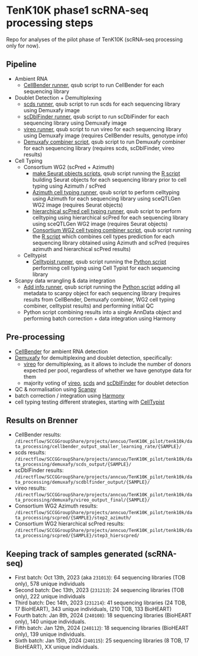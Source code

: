# TenK10K phase1 scRNA-seq processing steps

Repo for analyses of the pilot phase of TenK10K (scRNA-seq processing only for now).

## Pipeline

* Ambient RNA
  * [CellBender runner](CellBender/cellbender_runner.qsub), qsub script to run CellBender for each sequencing library
* Doublet Detection + Demultiplexing  
  * [scds runner](Demuxafy/demuxafy_scds_runner.qsub), qsub script to run scds for each sequencing library using Demuxafy image
  * [scDblFinder runner](Demuxafy/demuxafy_scdblfinder_runner.qsub), qsub script to run scDblFinder for each sequencing library using Demuxafy image
  * [vireo runner](Demuxafy/demuxafy_vireo_runner.qsub), qsub script to run vireo for each sequencing library using Demuxafy image (requires CellBender results, genotype info)
  * [Demuxafy combiner script](Demuxafy/demuxafy_combiner.qsub), qsub script to run Demuxafy combiner for each sequencing library (requires scds, scDblFinder, vireo results)
* Cell Typing
  * Consortium WG2 (scPred + Azimuth)  
    * [make Seurat objects scripts](Celltyping/make_Seurat_objects.qsub), qsub script running the [R script](Celltyping/make_Seurat_object_one_sample.R) building Seurat objects for each sequencing library prior to cell typing using Azimuth / scPred
    * [Azimuth cell typing runner](Celltyping/WG2_map_azimuth.qsub), qsub script to perform celltyping using Azimuth for each sequencing library using sceQTLGen WG2 image (requires Seurat objects)
    * [hierarchical scPred cell typing runner](Celltyping/WG2_map_hierscpred.qsub), qsub script to perform celltyping using hierarchical scPred for each sequencing library using sceQTLGen WG2 image (requires Seurat objects)
    * [Consortium WG2 cell typing combiner script](Celltyping/combine_results.qsub), qsub script running the [R script](Celltyping/combine_results_one_sample.R) which combines cell types prediction for each sequencing library obtained using Azimuth and scPred (requires azimuth and hierarchical scPred results)
  * Celltypist
    * [Celltypist runner](Scanpy/celltypist_runner.qsub), qsub script running the [Python script](Scanpy/celltypist_per_sample.py) performing cell typing using Cell Typist for each sequencing library
* Scanpy data wrangling & data integration
  * [Add info runner](Scanpy/run_add_metadata.qsub), qsub script running the [Python script](Scanpy/add_metadata_per_sample.py) adding all metadata to scanpy object for each sequencing library (requires results from CellBender, Demuxafy combiner, WG2 cell typing combiner, celltypist results) and performing initial QC
  * Python script combining results into a single AnnData object and performing batch correction + data integration using Harmony 

## Pre-processing

* [CellBender](https://cellbender.readthedocs.io/en/latest/tutorial/index.html) for ambient RNA detection
* [Demuxafy](https://demultiplexing-doublet-detecting-docs.readthedocs.io/en/latest/index.html) for demultiplexing and doublet detection, specifically:
  * [vireo](https://vireosnp.readthedocs.io/en/latest/manual.html) for demultiplexing, as it allows to include the number of donors expected per pool, regardless of whether we have genotype data for them
  * majority voting of [vireo](https://vireosnp.readthedocs.io/en/latest/manual.html), [scds](https://github.com/kostkalab/scds) and [scDblFinder](https://github.com/plger/scDblFinder) for doublet detection 
* QC & normalisation using [Scanpy](https://scanpy.readthedocs.io/en/stable/)
* batch correction / integration using [Harmony](https://portals.broadinstitute.org/harmony/) 
* cell typing testing different strategies, starting with [CellTypist](https://www.celltypist.org/)

## Results on Brenner

* CellBender results: ```/directflow/SCCGGroupShare/projects/anncuo/TenK10K_pilot/tenk10k/data_processing/cellbender_output_smaller_learning_rate/{SAMPLE}/```
* scds results: ```/directflow/SCCGGroupShare/projects/anncuo/TenK10K_pilot/tenk10k/data_processing/demuxafy/scds_output/{SAMPLE}/```
* scDblFinder results: ```/directflow/SCCGGroupShare/projects/anncuo/TenK10K_pilot/tenk10k/data_processing/demuxafy/scdblfinder_output/{SAMPLE}/```
* vireo results: ```/directflow/SCCGGroupShare/projects/anncuo/TenK10K_pilot/tenk10k/data_processing/demuxafy/vireo_output_final/{SAMPLE}/```
* Consortium WG2 Azimuth results: ```/directflow/SCCGGroupShare/projects/anncuo/TenK10K_pilot/tenk10k/data_processing/scpred/{SAMPLE}/step2_azimuth/```
* Consortium WG2 hierarchical scPred results: ```/directflow/SCCGGroupShare/projects/anncuo/TenK10K_pilot/tenk10k/data_processing/scpred/{SAMPLE}/step3_hierscpred/```

## Keeping track of samples generated (scRNA-seq)

* First batch: Oct 13th, 2023 (aka ```231013```): 64 sequencing libraries (TOB only), 578 unique individuals
* Second batch: Dec 13th, 2023 (```231213```): 24 sequencing libraries (TOB only), 222 unique individuals
* Third batch: Dec 14th, 2023 (```231214```): 41 sequencing libraries (24 TOB, 17 BioHEART), 343 unique individuals, (210 TOB, 133 BioHEART)
* Fourth batch: Jan 8th, 2024 (```240108```): 18 sequencing libraries (BioHEART only), 140 unique individuals.
* Fifth batch: Jan 12th, 2024 (```240112```): 18 sequencing libraries (BioHEART only), 139 unique individuals.
* Sixth batch: Jan 15th, 2024 (```240115```): 25 sequencing libraries (8 TOB, 17 BioHEART), XX unique individuals.

